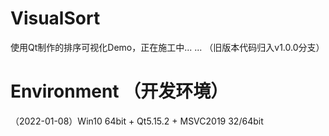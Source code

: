 # VisualSort
使用Qt制作的排序可视化Demo，正在施工中... ...
（旧版本代码归入v1.0.0分支）

# Environment （开发环境）
（2022-01-08）Win10 64bit + Qt5.15.2 + MSVC2019 32/64bit